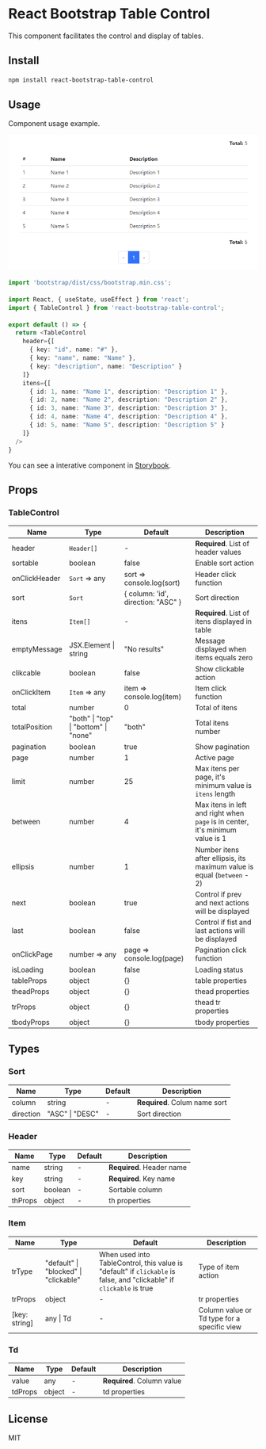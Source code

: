 # React Bootstrap Table Control

This component facilitates the control and display of tables.

## Install

```bash
npm install react-bootstrap-table-control
```

## Usage

Component usage example.

![TableControl](https://github.com/victorap93/react-bootstrap-table-control/blob/main/attachments/TableControl.png?raw=true)

```typescript
import 'bootstrap/dist/css/bootstrap.min.css';

import React, { useState, useEffect } from 'react';
import { TableControl } from 'react-bootstrap-table-control';

export default () => {
  return <TableControl
    header={[
      { key: "id", name: "#" },
      { key: "name", name: "Name" },
      { key: "description", name: "Description" }
    ]}
    itens={[
      { id: 1, name: "Name 1", description: "Description 1" },
      { id: 2, name: "Name 2", description: "Description 2" },
      { id: 3, name: "Name 3", description: "Description 3" },
      { id: 4, name: "Name 4", description: "Description 4" },
      { id: 5, name: "Name 5", description: "Description 5" }
    ]}
  />
}
```

You can see a interative component in [Storybook](https://main--635d1d685cdfb0210b43bf17.chromatic.com).

## Props

### TableControl

| Name          | Type                                  | Default                            | Description                                                                   |
| ------------- | ------------------------------------- | ---------------------------------- | ----------------------------------------------------------------------------- |
| header        | `Header[]`                            | -                                  | **Required**. List of header values                                           |
| sortable      | boolean                               | false                              | Enable sort action                                                            |
| onClickHeader | `Sort` => any                         | sort => console.log(sort)          | Header click function                                                         |
| sort          | `Sort`                                | { column: 'id', direction: "ASC" } | Sort direction                                                                |
| itens         | `Item[]`                              | -                                  | **Required**. List of itens displayed in table                                |
| emptyMessage  | JSX.Element \| string                 | "No results"                       | Message displayed when items equals zero                                      |
| clikcable     | boolean                               | false                              | Show clickable action                                                         |
| onClickItem   | `Item` => any                         | item => console.log(item)          | Item click function                                                           |
| total         | number                                | 0                                  | Total of itens                                                                |
| totalPosition | "both" \| "top" \| "bottom" \| "none" | "both"                             | Total itens number                                                            |
| pagination    | boolean                               | true                               | Show pagination                                                               |
| page          | number                                | 1                                  | Active page                                                                   |
| limit         | number                                | 25                                 | Max itens per page, it's minimum value is `itens` length                      |
| between       | number                                | 4                                  | Max itens in left and right when `page` is in center, it's minimum value is 1 |
| ellipsis      | number                                | 1                                  | Number itens after ellipsis, its maximum value is equal (`between` - 2)       |
| next          | boolean                               | true                               | Control if prev and next actions will be displayed                            |
| last          | boolean                               | false                              | Control if fist and last actions will be displayed                            |
| onClickPage   | number => any                         | page => console.log(page)          | Pagination click function                                                     |
| isLoading     | boolean                               | false                              | Loading status                                                                |
| tableProps    | object                                | {}                                 | table properties                                                              |
| theadProps    | object                                | {}                                 | thead properties                                                              |
| trProps       | object                                | {}                                 | thead tr properties                                                           |
| tbodyProps    | object                                | {}                                 | tbody properties                                                              |

## Types

### Sort

| Name      | Type            | Default | Description                   |
| --------- | --------------- | ------- | ----------------------------- |
| column    | string          | -       | **Required**. Colum name sort |
| direction | "ASC" \| "DESC" | -       | Sort direction                |

### Header

| Name    | Type    | Default | Description               |
| ------- | ------- | ------- | ------------------------- |
| name    | string  | -       | **Required**. Header name |
| key     | string  | -       | **Required**. Key name    |
| sort    | boolean | -       | Sortable column           |
| thProps | object  | -       | th properties             |

### Item

| Name          | Type                                  | Default                                                                                                              | Description                                 |
| ------------- | ------------------------------------- | -------------------------------------------------------------------------------------------------------------------- | ------------------------------------------- |
| trType        | "default" \| "blocked" \| "clickable" | When used into TableControl, this value is "default" if `clickable` is false, and "clickable" if `clickable` is true | Type of item action                         |
| trProps       | object                                | -                                                                                                                    | tr properties                               |
| [key: string] | any \| Td                             | -                                                                                                                    | Column value or Td type for a specific view |

### Td

| Name    | Type   | Default | Description                |
| ------- | ------ | ------- | -------------------------- |
| value   | any    | -       | **Required**. Column value |
| tdProps | object | -       | td properties              |

## License
MIT
